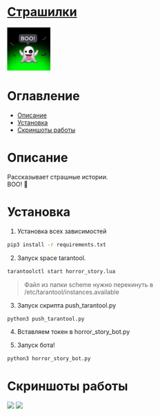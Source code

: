 
# [Страшилки](https://icq.im/boo_bot)

<a href="https://icq.im/boo_bot"><img src="https://github.com/ICQ-BOTS/horror_story_bot/blob/main/horror_story.png" width="100" height="100"></a>

# Оглавление 
 - [Описание](https://github.com/ICQ-BOTS/boo_bot#описание)
 - [Установка](https://github.com/ICQ-BOTS/boo_bot#установка)
 - [Скриншоты работы](https://github.com/ICQ-BOTS/boo_bot#скриншоты-работы)

# Описание
Рассказывает страшные истории. <br> BOO! 👻

# Установка

1. Установка всех зависимостей 
```bash
pip3 install -r requirements.txt
```

2. Запуск space tarantool.
```bash
tarantoolctl start horror_story.lua
```
> Файл из папки scheme нужно перекинуть в /etc/tarantool/instances.available

3. Запуск скрипта push_tarantool.py
```bash
python3 push_tarantool.py
```

4. Вставляем токен в horror_story_bot.py

5. Запуск бота!
```bash
python3 horror_story_bot.py
```

# Скриншоты работы
<img src="https://github.com/ICQ-BOTS/boo_bot/blob/main/img/1.png" width="400">
<img src="https://github.com/ICQ-BOTS/boo_bot/blob/main/img/2.png" width="400">